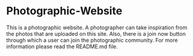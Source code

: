 # Photographic-Website
This is a photographic website. A photographer can take inspiration from the photos that are uploaded on this site. Also, there is a join now button through which a user can join the photographic community. For more information please read the README.md file.
